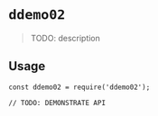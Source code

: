 # `ddemo02`

> TODO: description

## Usage

```
const ddemo02 = require('ddemo02');

// TODO: DEMONSTRATE API
```
